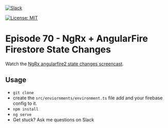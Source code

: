 [![Slack](https://firebasestorage.googleapis.com/v0/b/firestarter-96e46.appspot.com/o/assets%2Fslack-badge.svg?alt=media&token=3e68acef-3e00-4925-9710-e11cee5923e4)](https://join.slack.com/angularfirebase/shared_invite/MjA2NTgxMTI0MTk2LTE0OTg4NTQ4MDAtMjhhZDIzMjc0Mg)

[![License: MIT](https://img.shields.io/badge/License-MIT-green.svg)](https://opensource.org/licenses/MIT)

# Episode 70 - NgRx + AngularFire Firestore State Changes 

Watch the [NgRx angularfire2 state changes screencast](https://angularfirebase.com/lessons/state-changes-angularfire2-with-ngrx/).

## Usage

- `git clone`
- create the `src/enviornments/environment.ts` file add and your firebase config to it. 
- `npm install`
- `ng serve`
- Get stuck? Ask me questions on Slack


